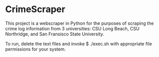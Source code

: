 # CrimeScraper
This project is a webscraper in Python for the purposes of scraping the crime log information from 3 universities: CSU Long Beach, CSU Northridge, and San Fransisco State University.

To run, delete the text files and invoke $ ./exec.sh with appropriate file permissions for your system.
